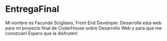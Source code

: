 # EntregaFinal

Mi nombre es Facundo Scigliano, Front End Developer. 
Desarrolle esta web para mi proyecto final de CoderHouse sobre Desarrollo Web y para que me conozcan!
Espero que la disfruten!

